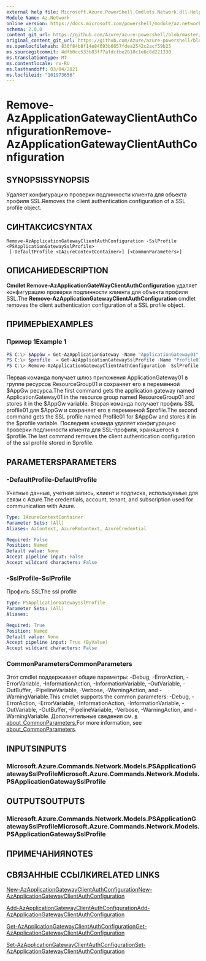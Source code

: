 ```yaml
---
external help file: Microsoft.Azure.PowerShell.Cmdlets.Network.dll-Help.xml
Module Name: Az.Network
online version: https://docs.microsoft.com/powershell/module/az.network/remove-azapplicationgatewayclientauthconfiguration
schema: 2.0.0
content_git_url: https://github.com/Azure/azure-powershell/blob/master/src/Network/Network/help/Remove-AzApplicationGatewayClientAuthConfiguration.md
original_content_git_url: https://github.com/Azure/azure-powershell/blob/master/src/Network/Network/help/Remove-AzApplicationGatewayClientAuthConfiguration.md
ms.openlocfilehash: 830f84b8f14e84693b6657fdea2542c2acf59b25
ms.sourcegitcommit: 4dfb0cc533b83f77afdcfbe2618c1e6c8d221330
ms.translationtype: MT
ms.contentlocale: ru-RU
ms.lasthandoff: 03/04/2021
ms.locfileid: "101973656"
---
```

# <span data-ttu-id="b3bfa-101">Remove-AzApplicationGatewayClientAuthConfiguration</span><span class="sxs-lookup"><span data-stu-id="b3bfa-101">Remove-AzApplicationGatewayClientAuthConfiguration</span></span>

## <span data-ttu-id="b3bfa-102">SYNOPSIS</span><span class="sxs-lookup"><span data-stu-id="b3bfa-102">SYNOPSIS</span></span>
<span data-ttu-id="b3bfa-103">Удаляет конфигурацию проверки подлинности клиента для объекта профиля SSL.</span><span class="sxs-lookup"><span data-stu-id="b3bfa-103">Removes the client authentication configuration of a SSL profile object.</span></span>

## <span data-ttu-id="b3bfa-104">СИНТАКСИС</span><span class="sxs-lookup"><span data-stu-id="b3bfa-104">SYNTAX</span></span>

```
Remove-AzApplicationGatewayClientAuthConfiguration -SslProfile <PSApplicationGatewaySslProfile>
 [-DefaultProfile <IAzureContextContainer>] [<CommonParameters>]
```

## <span data-ttu-id="b3bfa-105">ОПИСАНИЕ</span><span class="sxs-lookup"><span data-stu-id="b3bfa-105">DESCRIPTION</span></span>
<span data-ttu-id="b3bfa-106">**Cmdlet Remove-AzApplicationGateWayClientAuthConfiguration** удаляет конфигурацию проверки подлинности клиента для объекта профиля SSL.</span><span class="sxs-lookup"><span data-stu-id="b3bfa-106">The **Remove-AzApplicationGatewayClientAuthConfiguration** cmdlet removes the client authentication configuration of a SSL profile object.</span></span>

## <span data-ttu-id="b3bfa-107">ПРИМЕРЫ</span><span class="sxs-lookup"><span data-stu-id="b3bfa-107">EXAMPLES</span></span>

### <span data-ttu-id="b3bfa-108">Пример 1</span><span class="sxs-lookup"><span data-stu-id="b3bfa-108">Example 1</span></span>
```powershell
PS C:\> $AppGw = Get-AzApplicationGateway -Name "ApplicationGateway01" -ResourceGroupName "ResourceGroup01"
PS C:\> $profile  = Get-AzApplicationGatewaySslProfile -Name "Profile01" -ApplicationGateway $AppGw
PS C:\> Remove-AzApplicationGatewayClientAuthConfiguration -SslProfile $profile
```

<span data-ttu-id="b3bfa-109">Первая команда получает шлюз приложения ApplicationGateway01 в группе ресурсов ResourceGroup01 и сохраняет его в переменной $AppGw ресурса.</span><span class="sxs-lookup"><span data-stu-id="b3bfa-109">The first command gets the application gateway named ApplicationGateway01 in the resource group named ResourceGroup01 and stores it in the $AppGw variable.</span></span> <span data-ttu-id="b3bfa-110">Вторая команда получает профиль SSL profile01 для $AppGw и сохраняет его в переменной $profile.</span><span class="sxs-lookup"><span data-stu-id="b3bfa-110">The second command gets the SSL profile named Profile01 for $AppGw and stores it in the $profile variable.</span></span> <span data-ttu-id="b3bfa-111">Последняя команда удаляет конфигурацию проверки подлинности клиента для SSL-профиля, храняшегося в $profile.</span><span class="sxs-lookup"><span data-stu-id="b3bfa-111">The last command removes the client authentication configuration of the ssl profile stored in $profile.</span></span>

## <span data-ttu-id="b3bfa-112">PARAMETERS</span><span class="sxs-lookup"><span data-stu-id="b3bfa-112">PARAMETERS</span></span>

### <span data-ttu-id="b3bfa-113">-DefaultProfile</span><span class="sxs-lookup"><span data-stu-id="b3bfa-113">-DefaultProfile</span></span>
<span data-ttu-id="b3bfa-114">Учетные данные, учетная запись, клиент и подписка, используемые для связи с Azure.</span><span class="sxs-lookup"><span data-stu-id="b3bfa-114">The credentials, account, tenant, and subscription used for communication with Azure.</span></span>

```yaml
Type: IAzureContextContainer
Parameter Sets: (All)
Aliases: AzContext, AzureRmContext, AzureCredential

Required: False
Position: Named
Default value: None
Accept pipeline input: False
Accept wildcard characters: False
```

### <span data-ttu-id="b3bfa-115">-SslProfile</span><span class="sxs-lookup"><span data-stu-id="b3bfa-115">-SslProfile</span></span>
<span data-ttu-id="b3bfa-116">Профиль SSL</span><span class="sxs-lookup"><span data-stu-id="b3bfa-116">The ssl profile</span></span>

```yaml
Type: PSApplicationGatewaySslProfile
Parameter Sets: (All)
Aliases:

Required: True
Position: Named
Default value: None
Accept pipeline input: True (ByValue)
Accept wildcard characters: False
```

### <span data-ttu-id="b3bfa-117">CommonParameters</span><span class="sxs-lookup"><span data-stu-id="b3bfa-117">CommonParameters</span></span>
<span data-ttu-id="b3bfa-118">Этот cmdlet поддерживает общие параметры: -Debug, -ErrorAction, -ErrorVariable, -InformationAction, -InformationVariable, -OutVariable, -OutBuffer, -PipelineVariable, -Verbose, -WarningAction, and -WarningVariable.</span><span class="sxs-lookup"><span data-stu-id="b3bfa-118">This cmdlet supports the common parameters: -Debug, -ErrorAction, -ErrorVariable, -InformationAction, -InformationVariable, -OutVariable, -OutBuffer, -PipelineVariable, -Verbose, -WarningAction, and -WarningVariable.</span></span> <span data-ttu-id="b3bfa-119">Дополнительные сведения см. [в about_CommonParameters.](http://go.microsoft.com/fwlink/?LinkID=113216)</span><span class="sxs-lookup"><span data-stu-id="b3bfa-119">For more information, see [about_CommonParameters](http://go.microsoft.com/fwlink/?LinkID=113216).</span></span>

## <span data-ttu-id="b3bfa-120">INPUTS</span><span class="sxs-lookup"><span data-stu-id="b3bfa-120">INPUTS</span></span>

### <span data-ttu-id="b3bfa-121">Microsoft.Azure.Commands.Network.Models.PSApplicationGatewaySslProfile</span><span class="sxs-lookup"><span data-stu-id="b3bfa-121">Microsoft.Azure.Commands.Network.Models.PSApplicationGatewaySslProfile</span></span>

## <span data-ttu-id="b3bfa-122">OUTPUTS</span><span class="sxs-lookup"><span data-stu-id="b3bfa-122">OUTPUTS</span></span>

### <span data-ttu-id="b3bfa-123">Microsoft.Azure.Commands.Network.Models.PSApplicationGatewaySslProfile</span><span class="sxs-lookup"><span data-stu-id="b3bfa-123">Microsoft.Azure.Commands.Network.Models.PSApplicationGatewaySslProfile</span></span>

## <span data-ttu-id="b3bfa-124">ПРИМЕЧАНИЯ</span><span class="sxs-lookup"><span data-stu-id="b3bfa-124">NOTES</span></span>

## <span data-ttu-id="b3bfa-125">СВЯЗАННЫЕ ССЫЛКИ</span><span class="sxs-lookup"><span data-stu-id="b3bfa-125">RELATED LINKS</span></span>

[<span data-ttu-id="b3bfa-126">New-AzApplicationGatewayClientAuthConfiguration</span><span class="sxs-lookup"><span data-stu-id="b3bfa-126">New-AzApplicationGatewayClientAuthConfiguration</span></span>](./New-AzApplicationGatewayClientAuthConfiguration.md)

[<span data-ttu-id="b3bfa-127">Add-AzApplicationGatewayClientAuthConfiguration</span><span class="sxs-lookup"><span data-stu-id="b3bfa-127">Add-AzApplicationGatewayClientAuthConfiguration</span></span>](./Add-AzApplicationGatewayClientAuthConfiguration.md)

[<span data-ttu-id="b3bfa-128">Get-AzApplicationGatewayClientAuthConfiguration</span><span class="sxs-lookup"><span data-stu-id="b3bfa-128">Get-AzApplicationGatewayClientAuthConfiguration</span></span>](./Get-AzApplicationGatewayClientAuthConfiguration.md)

[<span data-ttu-id="b3bfa-129">Set-AzApplicationGatewayClientAuthConfiguration</span><span class="sxs-lookup"><span data-stu-id="b3bfa-129">Set-AzApplicationGatewayClientAuthConfiguration</span></span>](./Set-AzApplicationGatewayClientAuthConfiguration.md)